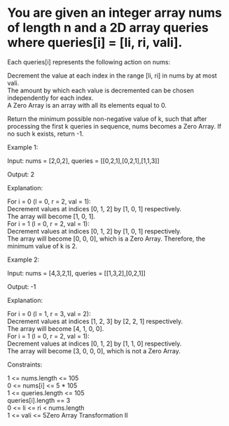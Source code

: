 # You are given an integer array nums of length n and a 2D array queries where queries[i] = [li, ri, vali].

Each queries[i] represents the following action on nums:

Decrement the value at each index in the range [li, ri] in nums by at most vali.\
The amount by which each value is decremented can be chosen independently for each index.\
A Zero Array is an array with all its elements equal to 0.

Return the minimum possible non-negative value of k, such that after processing the first k queries in sequence, nums becomes a Zero Array. If no such k exists, return -1.

Example 1:

Input: nums = [2,0,2], queries = [[0,2,1],[0,2,1],[1,1,3]]

Output: 2

Explanation:

For i = 0 (l = 0, r = 2, val = 1):\
Decrement values at indices [0, 1, 2] by [1, 0, 1] respectively.\
The array will become [1, 0, 1].\
For i = 1 (l = 0, r = 2, val = 1):\
Decrement values at indices [0, 1, 2] by [1, 0, 1] respectively.\
The array will become [0, 0, 0], which is a Zero Array. Therefore, the minimum value of k is 2.

Example 2:

Input: nums = [4,3,2,1], queries = [[1,3,2],[0,2,1]]

Output: -1

Explanation:

For i = 0 (l = 1, r = 3, val = 2):\
Decrement values at indices [1, 2, 3] by [2, 2, 1] respectively.\
The array will become [4, 1, 0, 0].\
For i = 1 (l = 0, r = 2, val = 1):\
Decrement values at indices [0, 1, 2] by [1, 1, 0] respectively.\
The array will become [3, 0, 0, 0], which is not a Zero Array.
 
Constraints:

1 <= nums.length <= 105\
0 <= nums[i] <= 5 * 105\
1 <= queries.length <= 105\
queries[i].length == 3\
0 <= li <= ri < nums.length\
1 <= vali <= 5Zero Array Transformation II